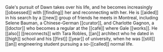 Gale's pursuit of Dawn takes over his life, and he becomes increasingly [[obsessed]] with [[finding]] her and reconnecting with her. He is [[aided]] in his search by a [[new]] group of friends he meets in Montreal, including Selene Bauman, a Chinese-German [[curator]], and Charlotte Gagnon, a [[doctor]] who becomes a regular at the [[café]] where Gale [[works]]. He [[also]] [[reconnects]] with Tara Robles, [[an]] architect who he dated in [[high]] school and his [[first]] [[year]] of university, when he was [[still]] [[an]] engineering student pursuing a so-[[called]] normal life.
